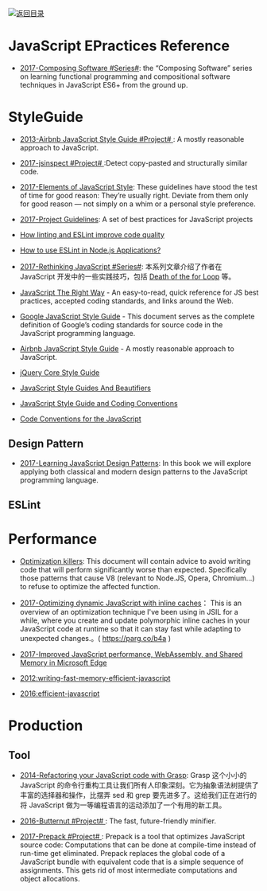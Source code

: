 [![返回目录](https://parg.co/UGo)](https://parg.co/b4z) 
 


# JavaScript EPractices Reference

* [2017-Composing Software  #Series#](https://parg.co/bJ4): the “Composing Software” series on learning functional programming and compositional software techniques in JavaScript ES6+ from the ground up.

# StyleGuide

* [2013-Airbnb JavaScript Style Guide #Project# ](https://github.com/airbnb/javascript): A mostly reasonable approach to JavaScript.

* [2017-jsinspect #Project# ](https://github.com/danielstjules/jsinspect):Detect copy-pasted and structurally similar code.

* [2017-Elements of JavaScript Style](https://medium.com/javascript-scene/elements-of-javascript-style-caa8821cb99f): These guidelines have stood the test of time for good reason: They’re usually right. Deviate from them only for good reason — not simply on a whim or a personal style preference.

* [2017-Project Guidelines](https://parg.co/bI3): A set of best practices for JavaScript projects

* [How linting and ESLint improve code quality](http://6me.us/J450)

* [How to use ESLint in Node.js Applications?](https://hackernoon.com/how-to-use-eslint-in-node-js-applications-cc4b2298ce55)

* [2017-Rethinking JavaScript  #Series#](http://6me.us/Mi8op): 本系列文章介绍了作者在 JavaScript 开发中的一些实践技巧，包括 [Death of the for Loop](https://hackernoon.com/rethinking-javascript-death-of-the-for-loop-c431564c84a8) 等。

* [JavaScript The Right Way](http://jstherightway.org/) - An easy-to-read, quick reference for JS best practices, accepted coding standards, and links around the Web.

* [Google JavaScript Style Guide](https://google.github.io/styleguide/jsguide.html) - This document serves as the complete definition of Google’s coding standards for source code in the JavaScript programming language.

* [Airbnb JavaScript Style Guide](https://github.com/airbnb/javascript) - A mostly reasonable approach to JavaScript.

* [jQuery Core Style Guide](http://contribute.jquery.org/style-guide/js/)

* [JavaScript Style Guides And Beautifiers](https://addyosmani.com/blog/javascript-style-guides-and-beautifiers/)

* [JavaScript Style Guide and Coding Conventions](https://www.w3schools.com/js/js_conventions.asp)

* [Code Conventions for the JavaScript](http://javascript.crockford.com/code.html)

## Design Pattern

* [2017-Learning JavaScript Design Patterns](https://addyosmani.com/resources/essentialjsdesignpatterns/book/): In this book we will explore applying both classical and modern design patterns to the JavaScript programming language.

## ESLint

# Performance

* [Optimization killers](https://github.com/petkaantonov/bluebird/wiki/Optimization-killers): This document will contain advice to avoid writing code that will perform significantly worse than expected. Specifically those patterns that cause V8 (relevant to Node.JS, Opera, Chromium...) to refuse to optimize the affected function.

* [2017-Optimizing dynamic JavaScript with inline caches](https://parg.co/b4a)： This is an overview of an optimization technique I've been using in JSIL for a while, where you create and update polymorphic inline caches in your JavaScript code at runtime so that it can stay fast while adapting to unexpected changes.。( https://parg.co/b4a )

* [2017-Improved JavaScript performance, WebAssembly, and Shared Memory in Microsoft Edge](https://parg.co/bfk)

- [2012:writing-fast-memory-efficient-javascript](https://www.smashingmagazine.com/2012/11/writing-fast-memory-efficient-javascript/)

- [2016:efficient-javascript](https://medium.com/@xilefmai/efficient-javascript-14a11651d563#.i6494k3bl)

# Production

## Tool

* [2014-Refactoring your JavaScript code with Grasp](http://www.graspjs.com/blog/2014/01/07/refactoring-javascript-with-grasp): Grasp 这个小小的 JavaScript 的命令行重构工具让我们所有人印象深刻。它为抽象语法树提供了丰富的选择器和操作，比摆弄 sed 和 grep 要先进多了。这给我们正在进行的将 JavaScript 做为一等编程语言的运动添加了一个有用的新工具。

* [2016-Butternut #Project# ](https://github.com/Rich-Harris/butternut): The fast, future-friendly minifier.

* [2017-Prepack #Project# ](https://prepack.io/): Prepack is a tool that optimizes JavaScript source code: Computations that can be done at compile-time instead of run-time get eliminated. Prepack replaces the global code of a JavaScript bundle with equivalent code that is a simple sequence of assignments. This gets rid of most intermediate computations and object allocations.
